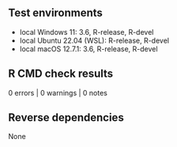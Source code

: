 ## Test environments

- local Windows 11: 3.6, R-release, R-devel
- local Ubuntu 22.04 (WSL): R-release, R-devel
- local macOS 12.7.1: 3.6, R-release, R-devel

## R CMD check results

0 errors | 0 warnings | 0 notes

## Reverse dependencies

None